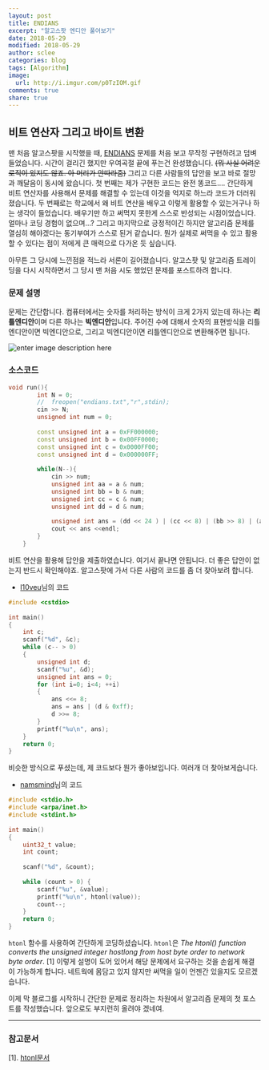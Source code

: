 ```yaml
---
layout: post
title: ENDIANS
excerpt: "알고스팟 엔디안 풀어보기"
date: 2018-05-29
modified: 2018-05-29
author: sclee
categories: blog
tags: [Algorithm]
image:
  url: http://i.imgur.com/p0TzIOM.gif
comments: true
share: true
---
```


## 비트 연산자 그리고 바이트 변환

맨 처음 알고스팟을 시작했을 때, [ENDIANS](https://algospot.com/judge/problem/read/ENDIANS) 문제를 처음 보고 무작정 구현하려고 덤벼 들었습니다. 시간이 걸리긴 했지만 우여곡절 끝에 푸는건 완성했습니다. ~~(뭐 사실 어려운 로직이 있지도 않죠. 아 머리가 안따라줌)~~ 
그리고 다른 사람들의 답안을 보고 바로 절망과 깨달음이 동시에 왔습니다.
첫 번째는 제가 구현한 코드는 완전 똥코드.... 간단하게 비트 연산자를 사용해서 문제를 해결할 수 있는데 이것을 억지로 하느라 코드가 더러워졌습니다.
두 번째로는 학교에서 왜 비트 연산을 배우고 이렇게 활용할 수 있는거구나 하는 생각이 들었습니다. 배우기만 하고 써먹지 못한게 스스로 반성되는 시점이었습니다. 얼마나 코딩 경험이 없으며...?
그리고 마지막으로 긍정적이긴 하지만 알고리즘 문제를 열심히 해야겠다는 동기부여가 스스로 된거 같습니다. 뭔가 실제로 써먹을 수 있고 활용할 수 있다는 점이 저에게 큰 매력으로 다가온 듯 싶습니다. 

아무튼 그 당시에 느낀점을 적느라 서론이 길어졌습니다. 알고스팟 및 알고리즘 트레이딩을 다시 시작하면서 그 당시 맨 처음 시도 했었던 문제를 포스트하려 합니다.


### 문제 설명

문제는 간단합니다. 컴퓨터에서는 숫자를 처리하는 방식이 크게 2가지 있는데 하나는 **리틀엔디안**이며 다른 하나는 **빅엔디안**입니다. 주어진 수에 대해서 숫자의 표현방식을 리틀엔디안이면 빅엔디안으로, 그리고 빅엔디안이면 리틀엔디안으로 변환해주면 됩니다.

![enter image description here](https://lh3.googleusercontent.com/4W4Pt0zEViiLWLqcAeZpLeFlWMJoKPrh48-NqH-GdKOpVLb2bIvYrPWrhSvES04v93SS3XJ3iIRv "리틀엔디안과 빅엔디안 표기 방식")


### 소스코드

```c++
void run(){
        int N = 0;
        //  freopen("endians.txt","r",stdin);
        cin >> N;
        unsigned int num = 0;
        
        const unsigned int a = 0xFF000000;
        const unsigned int b = 0x00FF0000;
        const unsigned int c = 0x0000FF00;
        const unsigned int d = 0x000000FF;
        
        while(N--){
            cin >> num;
            unsigned int aa = a & num;
            unsigned int bb = b & num;
            unsigned int cc = c & num;
            unsigned int dd = d & num;
            
            unsigned int ans = (dd << 24 ) | (cc << 8) | (bb >> 8) | (aa >> 24);
            cout << ans <<endl;
        }
    }
```

비트 연산을 활용해 답안을 제출하였습니다. 여기서 끝나면 안됩니다. 더 좋은 답안이 없는지 반드시 확인해야죠. 알고스팟에 가서 다른 사람의 코드를 좀 더 찾아보려 합니다.


-   [l10veu](https://algospot.com/user/profile/1337)님의 코드

```c++
#include <cstdio>  
  
int main()  
{  
    int c;  
    scanf("%d", &c);  
    while (c-- > 0)  
    {  
        unsigned int d;  
        scanf("%u", &d);  
        unsigned int ans = 0;  
        for (int i=0; i<4; ++i)  
        {  
            ans <<= 8;  
            ans = ans | (d & 0xff);  
            d >>= 8;  
        }  
        printf("%u\n", ans);  
    }  
    return 0;  
}
```

비슷한 방식으로 푸셨는데, 제 코드보다 뭔가 좋아보입니다. 여러개 더 찾아보게습니다.

-   [namsmind](https://algospot.com/user/profile/6324)님의 코드

```c++
#include <stdio.h>  
#include <arpa/inet.h>  
#include <stdint.h>  
  
int main()  
{  
    uint32_t value;  
    int count;  
  
    scanf("%d", &count);  
  
    while (count > 0) {  
        scanf("%u", &value);  
        printf("%u\n", htonl(value));  
        count--;  
    }  
    return 0;  
}
```

`htonl` 함수를 사용하여 간단하게 코딩하셨습니다. `htonl`은 *The htonl() function converts the unsigned integer _hostlong_ from host byte order to network byte order*. [1] 이렇게 설명이 도어 있어서 해당 문제에서 요구하는 것을 손쉽게 해결이 가능하게 합니다. 네트웍에 몸담고 있지 않지만 써먹을 일이 언젠간 있을지도 모르겠습니다.

이제 막 블로그를 시작하니 간단한 문제로 정리하는 차원에서 알고리즘 문제의 첫 포스트를 작성했습니다. 앞으로도 부지런히 올려야 겠네여.

---
### 참고문서
[1].  [htonl문서](https://linux.die.net/man/3/htonl)
